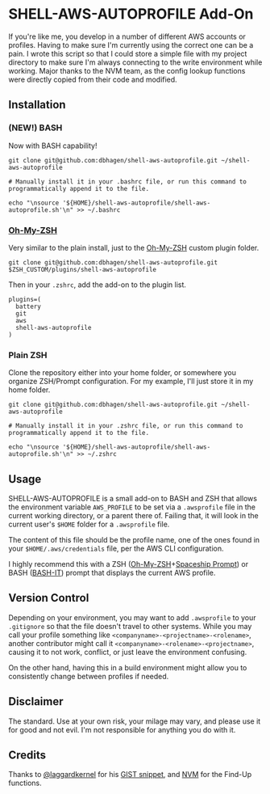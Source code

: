 # SHELL-AWS-AUTOPROFILE Add-On
If you're like me, you develop in a number of different AWS accounts or profiles. Having to make sure I'm currently using the correct one can be a pain. I wrote this script so that I could store a simple file with my project directory to make sure I'm always connecting to the write environment while working. Major thanks to the NVM team, as the config lookup functions were directly copied from their code and modified.

## Installation
### (NEW!) BASH
Now with BASH capability!
```
git clone git@github.com:dbhagen/shell-aws-autoprofile.git ~/shell-aws-autoprofile

# Manually install it in your .bashrc file, or run this command to programmatically append it to the file.

echo "\nsource '${HOME}/shell-aws-autoprofile/shell-aws-autoprofile.sh'\n" >> ~/.bashrc
```

### [Oh-My-ZSH](https://github.com/robbyrussell/oh-my-zsh)
Very similar to the plain install, just to the [Oh-My-ZSH](https://github.com/robbyrussell/oh-my-zsh) custom plugin folder.
```
git clone git@github.com:dbhagen/shell-aws-autoprofile.git $ZSH_CUSTOM/plugins/shell-aws-autoprofile
```

Then in your `.zshrc`, add the add-on to the plugin list.
```
plugins=(
  battery
  git
  aws
  shell-aws-autoprofile
)
```

### Plain ZSH
Clone the repository either into your home folder, or somewhere you organize ZSH/Prompt configuration. For my example, I'll just store it in my home folder.

```
git clone git@github.com:dbhagen/shell-aws-autoprofile.git ~/shell-aws-autoprofile

# Manually install it in your .zshrc file, or run this command to programmatically append it to the file.

echo "\nsource '${HOME}/shell-aws-autoprofile/shell-aws-autoprofile.sh'\n" >> ~/.zshrc
```

## Usage
SHELL-AWS-AUTOPROFILE is a small add-on to BASH and ZSH that allows the environment variable `AWS_PROFILE` to be set via a `.awsprofile` file in the current working directory, or a parent there of. Failing that, it will look in the current user's `$HOME` folder for a `.awsprofile` file.

The content of this file should be the profile name, one of the ones found in your `$HOME/.aws/credentials` file, per the AWS CLI configuration.

I highly recommend this with a ZSH ([Oh-My-ZSH](https://github.com/robbyrussell/oh-my-zsh)+[Spaceship Prompt](https://github.com/denysdovhan/spaceship-prompt)) or BASH ([BASH-IT](https://github.com/Bash-it/bash-it)) prompt that displays the current AWS profile.

## Version Control

Depending on your environment, you may want to add `.awsprofile` to your `.gitignore` so that the file doesn't travel to other systems. While you may call your profile something like `<companyname>-<projectname>-<rolename>`, another contributor might call it `<companyname>-<rolename>-<projectname>`, causing it to not work, conflict, or just leave the environment confusing.

On the other hand, having this in a build environment might allow you to consistently change between profiles if needed.

## Disclaimer
The standard. Use at your own risk, your milage may vary, and please use it for good and not evil. I'm not responsible for anything you do with it.

## Credits
Thanks to [@laggardkernel](https://github.com/laggardkernel) for his [GIST snippet](https://gist.github.com/laggardkernel/6cb4e1664574212b125fbfd115fe90a4), and [NVM](https://github.com/nvm-sh/nvm) for the Find-Up functions.